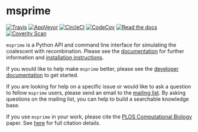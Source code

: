 # msprime

[![Travis](https://img.shields.io/travis/jeromekelleher/msprime/master.svg)](https://travis-ci.org/jeromekelleher/msprime) [![AppVeyor](https://ci.appveyor.com/api/projects/status/7u35hb93h0hmo000/branch/master?svg=true
)](https://ci.appveyor.com/project/jeromekelleher/msprime/branch/master) [![CircleCI](https://circleci.com/gh/jeromekelleher/msprime.svg?style=shield)](https://circleci.com/gh/jeromekelleher/msprime) [![CodeCov](https://img.shields.io/codecov/c/github/jeromekelleher/msprime.svg)](https://codecov.io/gh/jeromekelleher/msprime) [![Read the docs](https://readthedocs.org/projects/msprime/badge/?version=latest)](http://msprime.readthedocs.io/en/latest/?badge=latest) [![Coverity Scan](https://scan.coverity.com/projects/jeromekelleher-msprime/badge.svg)](https://scan.coverity.com/projects/jeromekelleher-msprime)

``msprime`` is a Python API and command line interface for simulating the 
coalescent with recombination. Please see the 
[documentation](https://msprime.readthedocs.org/en/latest/)
for further information and 
[installation instructions](https://msprime.readthedocs.org/en/latest/installation.html).

If you would like to help make ``msprime`` better, please see the 
[developer documentation](https://msprime.readthedocs.org/en/latest/development.html)
to get started.

If you are looking for help on a specific issue or would like to ask a
question to fellow ``msprime`` users, please send an email to the
[mailing list](https://groups.google.com/group/msprime-users). By asking
questions on the mailing list, you can help to build a searchable knowledge
base.

If you use ``msprime`` in your work, please cite the [PLOS Computational
Biology](http://dx.doi.org/10.1371/journal.pcbi.1004842) paper.
See [here](https://msprime.readthedocs.org/en/latest/CITATION.html) for
full citation details.
